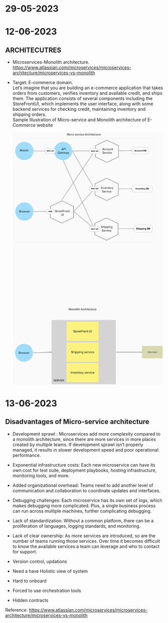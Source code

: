 # 29-05-2023

# 12-06-2023
 
## ARCHITECUTRES
- Microservices-Monolith architecture.<br>
  https://www.atlassian.com/microservices/microservices-architecture/microservices-vs-monolith

- Target: E-commerce domain. <br>
  Let’s imagine that you are building an e-commerce application that takes orders from customers, verifies inventory and available credit, and ships them. The application consists of several components including the StoreFrontUI, which implements the user interface, along with some backend services for checking credit, maintaining inventory and shipping orders. <br> 
  Sample Illustration of Micro-service and Monolith architecture of E-Commerce website

  ![Architectures](../Images/architectures.png)


# 13-06-2023

## Disadvantages of Micro-service architecture

- Development sprawl : Microservices add more complexity compared to a monolith architecture, since there are more services in more places created by multiple teams. If development sprawl isn’t properly managed, it results in slower development speed and poor operational performance. 

- Exponential infrastructure costs:  Each new microservice can have its own cost for test suite, deployment playbooks, hosting infrastructure, monitoring tools, and more.

- Added organizational overhead: Teams need to add another level of communication and collaboration to coordinate updates and interfaces. 

- Debugging challenges: Each microservice has its own set of logs, which makes debugging more complicated. Plus, a single business process can run across multiple machines, further complicating debugging. 

- Lack of standardization: Without a common platform, there can be a proliferation of languages, logging standards, and monitoring. 

- Lack of clear ownership: As more services are introduced, so are the number of teams running those services. Over time it becomes difficult to know the available services a team can leverage and who to contact for support.

- Version control, updations

- Need a have Holistic view of system

- Hard to onboard

- Forced to use orchestration tools

- Hidden contracts

Reference: https://www.atlassian.com/microservices/microservices-architecture/microservices-vs-monolith
